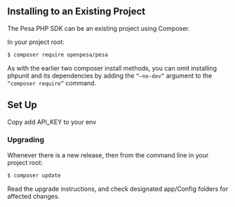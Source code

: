 ## Installing to an Existing Project

The Pesa PHP SDK can be an existing project using Composer.

In your project root:

```sh
$ composer require openpesa/pesa
```

As with the earlier two composer install methods, you can omit installing phpunit and its dependencies by adding the `“–no-dev”` argument to the `“composer require”` command.

## Set Up

Copy add API_KEY to your env


### Upgrading

Whenever there is a new release, then from the command line in your project root:

```sh
$ composer update
```

Read the upgrade instructions, and check designated app/Config folders for affected changes.
